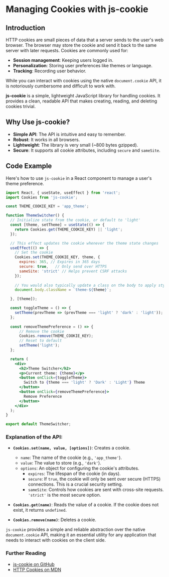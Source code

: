 # Managing Cookies with js-cookie

## Introduction

HTTP cookies are small pieces of data that a server sends to the user's web browser. The browser may store the cookie and send it back to the same server with later requests. Cookies are commonly used for:
*   **Session management**: Keeping users logged in.
*   **Personalization**: Storing user preferences like themes or language.
*   **Tracking**: Recording user behavior.

While you can interact with cookies using the native `document.cookie` API, it is notoriously cumbersome and difficult to work with.

**js-cookie** is a simple, lightweight JavaScript library for handling cookies. It provides a clean, readable API that makes creating, reading, and deleting cookies trivial.

## Why Use js-cookie?

*   **Simple API**: The API is intuitive and easy to remember.
*   **Robust**: It works in all browsers.
*   **Lightweight**: The library is very small (~800 bytes gzipped).
*   **Secure**: It supports all cookie attributes, including `secure` and `sameSite`.

## Code Example

Here's how to use `js-cookie` in a React component to manage a user's theme preference.

```jsx
import React, { useState, useEffect } from 'react';
import Cookies from 'js-cookie';

const THEME_COOKIE_KEY = 'app_theme';

function ThemeSwitcher() {
  // Initialize state from the cookie, or default to 'light'
  const [theme, setTheme] = useState(() => {
    return Cookies.get(THEME_COOKIE_KEY) || 'light';
  });

  // This effect updates the cookie whenever the theme state changes
  useEffect(() => {
    // Set the cookie
    Cookies.set(THEME_COOKIE_KEY, theme, { 
      expires: 365, // Expires in 365 days
      secure: true,   // Only send over HTTPS
      sameSite: 'strict' // Helps prevent CSRF attacks
    });
    
    // You would also typically update a class on the body to apply styles
    document.body.className = `theme-${theme}`;

  }, [theme]);

  const toggleTheme = () => {
    setTheme(prevTheme => (prevTheme === 'light' ? 'dark' : 'light'));
  };
  
  const removeThemePreference = () => {
      // Remove the cookie
      Cookies.remove(THEME_COOKIE_KEY);
      // Reset to default
      setTheme('light');
  };

  return (
    <div>
      <h2>Theme Switcher</h2>
      <p>Current theme: {theme}</p>
      <button onClick={toggleTheme}>
        Switch to {theme === 'light' ? 'Dark' : 'Light'} Theme
      </button>
      <button onClick={removeThemePreference}>
        Remove Preference
      </button>
    </div>
  );
}

export default ThemeSwitcher;
```

### Explanation of the API:

*   **`Cookies.set(name, value, [options])`**: Creates a cookie.
    *   `name`: The name of the cookie (e.g., `'app_theme'`).
    *   `value`: The value to store (e.g., `'dark'`).
    *   `options`: An object for configuring the cookie's attributes.
        *   `expires`: The lifespan of the cookie (in days).
        *   `secure`: If `true`, the cookie will only be sent over secure (HTTPS) connections. This is a crucial security setting.
        *   `sameSite`: Controls how cookies are sent with cross-site requests. `'strict'` is the most secure option.

*   **`Cookies.get(name)`**: Reads the value of a cookie. If the cookie does not exist, it returns `undefined`.

*   **`Cookies.remove(name)`**: Deletes a cookie.

`js-cookie` provides a simple and reliable abstraction over the native `document.cookie` API, making it an essential utility for any application that needs to interact with cookies on the client side.

<div class="further-reading">
<h3>Further Reading</h3>
<ul>
  <li><a href="https://github.com/js-cookie/js-cookie" target="_blank" rel="noopener noreferrer">js-cookie on GitHub</a></li>
  <li><a href="https://developer.mozilla.org/en-US/docs/Web/HTTP/Cookies" target="_blank" rel="noopener noreferrer">HTTP Cookies on MDN</a></li>
</ul>
</div>